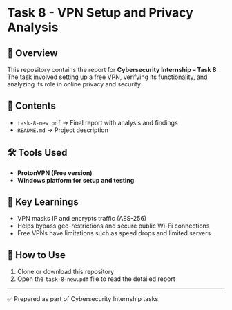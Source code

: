 # Task 8 - VPN Setup and Privacy Analysis

## 📖 Overview
This repository contains the report for **Cybersecurity Internship – Task 8**.  
The task involved setting up a free VPN, verifying its functionality, and analyzing its role in online privacy and security.

## 📂 Contents
- `task-8-new.pdf` → Final report with analysis and findings
- `README.md` → Project description

## 🛠️ Tools Used
- **ProtonVPN (Free version)**
- **Windows platform for setup and testing**

## 🔑 Key Learnings
- VPN masks IP and encrypts traffic (AES-256)
- Helps bypass geo-restrictions and secure public Wi-Fi connections
- Free VPNs have limitations such as speed drops and limited servers

## 🚀 How to Use
1. Clone or download this repository
2. Open the `task-8-new.pdf` file to read the detailed report

---
✅ Prepared as part of Cybersecurity Internship tasks.
